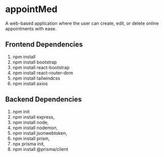 # appointMed 
A web-based application where the user can create, edit, or delete online appointments with ease.

## Frontend Dependencies
1. npm install
2. npm install bootstrap
3. npm install react-bootstrap
4. npm install react-router-dom
5. npm install tailwindcss
6. npm install axios

## Backend Dependencies
1. npm init 
2. npm install express, 
3. npm install node, 
4. npm install nodemon,
5. npm install jsonwebtoken, 
6. npm install prism, 
7. npx prisma init, 
8. npm install @prisma/client
